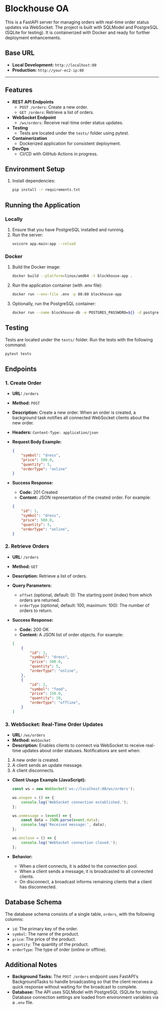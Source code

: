 # Blockhouse OA
This is a FastAPI server for managing orders with real-time order status updates via WebSocket. The project is built with SQLModel and PostgreSQL (SQLite for testing). It is containerized with Docker and ready for further deployment enhancements.

## Base URL

- **Local Development:** `http://localhost:80`
- **Production:** `http://your-ec2-ip:80`

---

## Features

- **REST API Endpoints**
  - `POST /orders`: Create a new order.
  - `GET /orders`: Retrieve a list of orders.
- **WebSocket Endpoint**
  - `/ws/orders`: Receive real-time order status updates.
- **Testing**
  - Tests are located under the `tests/` folder using pytest.
- **Containerization**
  - Dockerized application for consistent deployment.
- **DevOps**
  - CI/CD with GitHub Actions in progress.

## Environment Setup

1. Install dependencies:
    ```bash
    pip install -r requirements.txt
    ```

## Running the Application
### Locally
1. Ensure that you have PostgreSQL installed and running.
2. Run the server:
    ```bash
    uvicorn app.main:app --reload
    ```

### Docker
1. Build the Docker image:
    ```bash
    docker build --platform=linux/amd64 -t blockhouse-app .
    ```
2. Run the application container (with .env file):
    ```bash
    docker run --env-file .env -p 80:80 blockhouse-app
    ```
3. Optionally, run the PostgreSQL container:
    ```bash
    docker run --name blockhouse-db -e POSTGRES_PASSWORD=${} -d postgres
    ```

## Testing
Tests are located under the `tests/` folder. Run the tests with the following command:
```bash
pytest tests
```

## Endpoints

### 1. Create Order

- **URL:** `/orders`
- **Method:** `POST`
- **Description:** Create a new order. When an order is created, a background task notifies all connected WebSocket clients about the new order.
- **Headers:** `Content-Type: application/json`
- **Request Body Example:**

  ```json
  {
      "symbol": "dress",
      "price": 500.0,
      "quantity": 5,
      "orderType": "online"
  }
  ```
- **Success Response:** 
    - **Code:** 201 Created
    - **Content:** JSON representation of the created order. For example:

    ```json
    {
        "id": 1,
        "symbol": "dress",
        "price": 500.0,
        "quantity": 5,
        "orderType": "online",
    }
    ```

### 2. Retrieve Orders
- **URL:** `/orders`
- **Method:** `GET`
- **Description:** Retrieve a list of orders.
- **Query Parameters:**
    - `offset` (optional, default: 0): The starting point (index) from which orders are returned.
    - `orderType` (optional, default: 100, maximum: 100): The number of orders to return.
- **Success Response:**
    - **Code:** 200 OK
    - **Content:** A JSON list of order objects. For example:

    ```json
    [
        {
            "id": 1,
            "symbol": "dress",
            "price": 500.0,
            "quantity": 5,
            "orderType": "online",
        },
        {
            "id": 2,
            "symbol": "food",
            "price": 150.0,
            "quantity": 10,
            "orderType": "offline",
        }
    ]
    ```

### 3. WebSocket: Real-Time Order Updates
- **URL:** `/ws/orders`
- **Method:** `WebSocket`
- **Description:** Enables clients to connect via WebSocket to receive real-time updates about order statuses. Notifications are sent when:
1. A new order is created.
2. A client sends an update message.
3. A client disconnects.
- **Client Usage Example (JavaScript):**

    ```javascript
    const ws = new WebSocket('ws://localhost:80/ws/orders');

    ws.onopen = () => {
        console.log('WebSocket connection established.');
    };

    ws.onmessage = (event) => {
        const data = JSON.parse(event.data);
        console.log('Received message:', data);
    };

    ws.onclose = () => {
        console.log('WebSocket connection closed.');
    };
    ```
- **Behavior:**
    - When a client connects, it is added to the connection pool.
    - When a client sends a message, it is broadcasted to all connected clients.
    - On disconnect, a broadcast informs remaining clients that a client has disconnected.

## Database Schema
The database schema consists of a single table, `orders`, with the following columns:
- `id`: The primary key of the order.
- `symbol`: The name of the product.
- `price`: The price of the product.
- `quantity`: The quantity of the product.
- `orderType`: The type of order (online or offline).

## Additional Notes
- **Background Tasks:**
    The `POST /orders` endpoint uses FastAPI's BackgroundTasks to handle broadcasting so that the client receives a quick response without waiting for the broadcast to complete.
- **Database:**
    The API uses SQLModel with PostgreSQL (SQLite for testing). Database connection settings are loaded from environment variables via a `.env` file.
